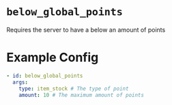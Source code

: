 # `below_global_points`

Requires the server to have a below an amount of points

# Example Config
```yaml
- id: below_global_points
  args:
    type: item_stock # The type of point
    amount: 10 # The maximum amount of points
```
